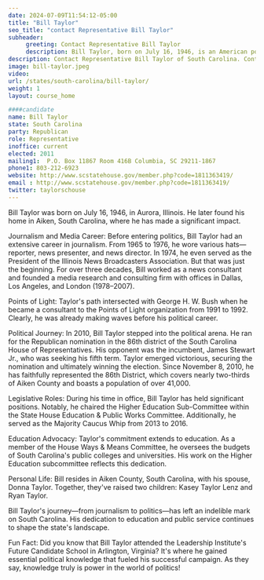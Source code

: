 ```yaml
---
date: 2024-07-09T11:54:12-05:00
title: "Bill Taylor"
seo_title: "contact Representative Bill Taylor"
subheader:
     greeting: Contact Representative Bill Taylor
     description: Bill Taylor, born on July 16, 1946, is an American politician affiliated with the Republican Party. He has been serving as a member of the South Carolina House of Representatives, representing District 86, since 2010.
description: Contact Representative Bill Taylor of South Carolina. Contact information for Bill Taylor includes email address, phone number, and mailing address.
image: bill-taylor.jpeg
video:
url: /states/south-carolina/bill-taylor/
weight: 1
layout: course_home

####candidate
name: Bill Taylor
state: South Carolina
party: Republican
role: Representative
inoffice: current
elected: 2011
mailing1:  P.O. Box 11867 Room 416B Columbia, SC 29211-1867
phone1: 803-212-6923
website: http://www.scstatehouse.gov/member.php?code=1811363419/
email : http://www.scstatehouse.gov/member.php?code=1811363419/
twitter: taylorschouse
---
```

Bill Taylor was born on July 16, 1946, in Aurora, Illinois. He later found his home in Aiken, South Carolina, where he has made a significant impact.

Journalism and Media Career:
Before entering politics, Bill Taylor had an extensive career in journalism. From 1965 to 1976, he wore various hats—reporter, news presenter, and news director. In 1974, he even served as the President of the Illinois News Broadcasters Association. But that was just the beginning. For over three decades, Bill worked as a news consultant and founded a media research and consulting firm with offices in Dallas, Los Angeles, and London (1978–2007).

Points of Light:
Taylor's path intersected with George H. W. Bush when he became a consultant to the Points of Light organization from 1991 to 1992. Clearly, he was already making waves before his political career.

Political Journey:
In 2010, Bill Taylor stepped into the political arena. He ran for the Republican nomination in the 86th district of the South Carolina House of Representatives. His opponent was the incumbent, James Stewart Jr., who was seeking his fifth term. Taylor emerged victorious, securing the nomination and ultimately winning the election. Since November 8, 2010, he has faithfully represented the 86th District, which covers nearly two-thirds of Aiken County and boasts a population of over 41,000.

Legislative Roles:
During his time in office, Bill Taylor has held significant positions. Notably, he chaired the Higher Education Sub-Committee within the State House Education & Public Works Committee. Additionally, he served as the Majority Caucus Whip from 2013 to 2016.

Education Advocacy:
Taylor's commitment extends to education. As a member of the House Ways & Means Committee, he oversees the budgets of South Carolina's public colleges and universities. His work on the Higher Education subcommittee reflects this dedication.

Personal Life:
Bill resides in Aiken County, South Carolina, with his spouse, Donna Taylor. Together, they've raised two children: Kasey Taylor Lenz and Ryan Taylor.

Bill Taylor's journey—from journalism to politics—has left an indelible mark on South Carolina. His dedication to education and public service continues to shape the state's landscape.

Fun Fact:
Did you know that Bill Taylor attended the Leadership Institute's Future Candidate School in Arlington, Virginia? It's where he gained essential political knowledge that fueled his successful campaign. As they say, knowledge truly is power in the world of politics!

